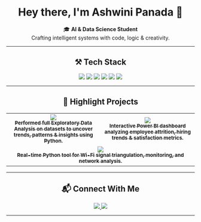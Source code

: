 <!-- HEADER -->
<h1 align="center"> Hey there, I'm Ashwini Panada 👋</h1>

<p align="center">
🎓 <b>AI & Data Science Student</b><br/>
Crafting intelligent systems with code, logic & creativity.
</p>

---

<!-- TECH STACK -->
<h2 align="center">⚒️ Tech Stack</h2>

<p align="center">
  <img src="https://img.shields.io/badge/Python-2b3137?style=for-the-badge&logo=python&logoColor=ffdd54" />
  <img src="https://img.shields.io/badge/C++-2b3137?style=for-the-badge&logo=c%2b%2b&logoColor=00599C" />
  <img src="https://img.shields.io/badge/SQL-2b3137?style=for-the-badge&logo=mysql&logoColor=4479A1" />
  <img src="https://img.shields.io/badge/PowerBI-2b3137?style=for-the-badge&logo=powerbi&logoColor=F2C811" />
  <img src="https://img.shields.io/badge/Excel-2b3137?style=for-the-badge&logo=microsoftexcel&logoColor=217346" />
  <img src="https://img.shields.io/badge/Git-2b3137?style=for-the-badge&logo=git&logoColor=F05032" />
</p>

---

<!-- PROJECTS -->
<h2 align="center">🚀 Highlight Projects</h2>

<table align="center">
  <tr>
    <td align="center" width="50%">
      <a href="https://github.com/Ashwini-e20/EDA-using-Python">
        <img src="https://img.shields.io/badge/EDA-Python-343a40?style=for-the-badge&logo=python&logoColor=ffdd54" /><br/>
        <sub><b>Performed full Exploratory Data Analysis on datasets to uncover trends, patterns & insights using Python.</b></sub>
      </a>
    </td>
    <td align="center" width="50%">
      <a href="https://github.com/Ashwini-e20/HR-Analytics-Dashboard">
        <img src="https://img.shields.io/badge/HR_Analytics-PowerBI_Dashboard-343a40?style=for-the-badge&logo=powerbi&logoColor=F2C811" /><br/>
        <sub><b>Interactive Power BI dashboard analyzing employee attrition, hiring trends & satisfaction metrics.</b></sub>
      </a>
    </td>
  </tr>
  <tr>
    <td align="center" colspan="2">
      <a href="https://github.com/Ashwini-e20/Real-Time-WiFi-Triangulation-and-Network-Analysis-Tool">
        <img src="https://img.shields.io/badge/WiFi_Triangulation-Python_Tool-343a40?style=for-the-badge&logo=wifi&logoColor=white" /><br/>
        <sub><b>Real-time Python tool for Wi-Fi signal triangulation, monitoring, and network analysis.</b></sub>
      </a>
    </td>
  </tr>
</table>

---

<!-- CONNECT -->
<h2 align="center">📬 Connect With Me</h2>

<p align="center">
  <a href="https://www.linkedin.com/in/ashwini-panada-bb42b0315/">
    <img src="https://img.shields.io/badge/LinkedIn-0a66c2?style=for-the-badge&logo=linkedin&logoColor=white" />
  </a>
  <a href="https://github.com/Ashwini-e20">
    <img src="https://img.shields.io/badge/GitHub-333?style=for-the-badge&logo=github&logoColor=white" />
  </a>
</p>

---


